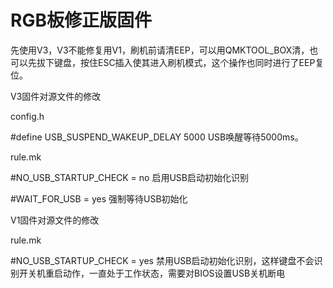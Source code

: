 # RGB板修正版固件

先使用V3，V3不能修复用V1，刷机前请清EEP，可以用QMKTOOL_BOX清，也可以先拔下键盘，按住ESC插入使其进入刷机模式，这个操作也同时进行了EEP复位。

V3固件对源文件的修改

config.h

#define USB_SUSPEND_WAKEUP_DELAY 5000  USB唤醒等待5000ms。

rule.mk

#NO_USB_STARTUP_CHECK = no  启用USB启动初始化识别

#WAIT_FOR_USB = yes    强制等待USB初始化

V1固件对源文件的修改

rule.mk

#NO_USB_STARTUP_CHECK = yes  禁用USB启动初始化识别，这样键盘不会识别开关机重启动作，一直处于工作状态，需要对BIOS设置USB关机断电


